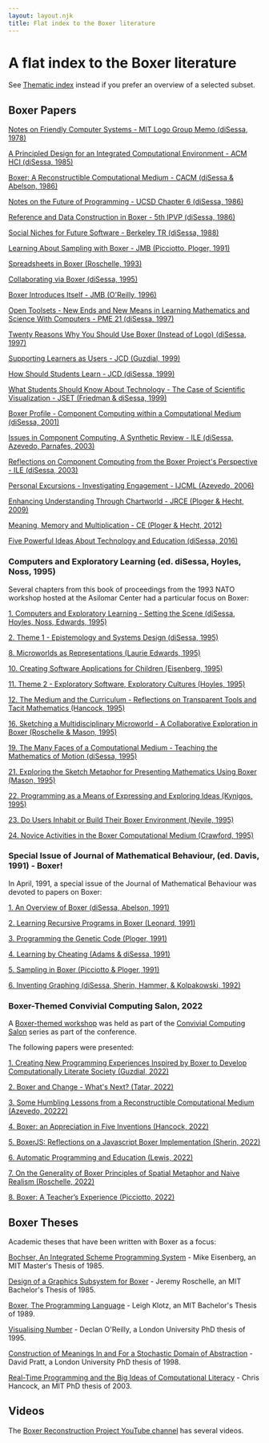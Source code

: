 ```yaml
---
layout: layout.njk
title: Flat index to the Boxer literature
---
```


# A flat index to the Boxer literature

See [Thematic index](<../Thematic index>) instead if you prefer an overview of a selected subset.

## Boxer Papers

[Notes on Friendly Computer Systems - MIT Logo Group Memo (diSessa, 1978)](<../papers/Notes on Friendly Computer Systems - MIT Logo Group Memo (diSessa, 1978).pdf>)

[A Principled Design for an Integrated Computational Environment - ACM HCI (diSessa, 1985)](<../papers/A Principled Design for an Integrated Computational Environment - ACM HCI (diSessa, 1985).pdf>)

[Boxer: A Reconstructible Computational Medium - CACM (diSessa & Abelson, 1986)](<../papers/Boxer, A Reconstructible Computational Medium (diSessa & Abelson, 1986).pdf>)

[Notes on the Future of Programming - UCSD Chapter 6 (diSessa, 1986)](<../papers/Notes on the Future of Programming - UCSD Chapter 6 (diSessa, 1986).pdf>)

[Reference and Data Construction in Boxer - 5th IPVP (diSessa, 1986)](<../papers/Reference and Data Construction in Boxer - 5th IPVP (diSessa, 1986).pdf>)

[Social Niches for Future Software - Berkeley TR (diSessa, 1988)](<../papers/Social Niches for Future Software - Berkeley TR (diSessa, 1988).pdf>)

[Learning About Sampling with Boxer - JMB (Picciotto, Ploger, 1991)](<../papers/Learning About Sampling with Boxer - JMB (Picciotto, Ploger, 1991).pdf>)

[Spreadsheets in Boxer (Roschelle, 1993)](<../papers/Spreadsheets in Boxer (Roschelle, 1993).pdf>)

[Collaborating via Boxer (diSessa, 1995)](<../papers/Collaborating via Boxer (diSessa, 1995).pdf>)

[Boxer Introduces Itself - JMB (O'Reilly, 1996)](<../papers/Boxer Introduces Itself - JMB (O'Reilly, 1996).pdf>)

[Open Toolsets - New Ends and New Means in Learning Mathematics and Science With Computers - PME 21 (diSessa, 1997)](<../papers/Open Toolsets - New Ends and New Means in Learning Mathematics and Science With Computers - PME 21 (diSessa, 1997).pdf>)

[Twenty Reasons Why You Should Use Boxer (Instead of Logo) (diSessa, 1997)](<../papers/Twenty Reasons Why You Should Use Boxer (Instead of Logo) (diSessa, 1997).pdf>)

[Supporting Learners as Users - JCD (Guzdial, 1999)](<../papers/Supporting Learners as Users - JCD (Guzdial, 1999).pdf>)

[How Should Students Learn - JCD (diSessa, 1999)](<../papers/How Should Students Learn - JCD (diSessa, 1999).pdf>)

[What Students Should Know About Technology - The Case of Scientific Visualization - JSET (Friedman & diSessa, 1999)](<../papers/What Students Should Know About Technology - Scientific Visualization - JSET (Friedman & diSessa, 1999).pdf>)

[Boxer Profile - Component Computing within a Computational Medium (diSessa, 2001)](<../papers/Boxer Profile - Component Computing within a Computational Medium (diSessa, 2001).pdf>)

[Issues in Component Computing, A Synthetic Review - ILE (diSessa, Azevedo, Parnafes, 2003)](<../papers/Issues in Component Computing, A Synthetic Review - ILE (diSessa, Azevedo, Parnafes, 2003).pdf>)

[Reflections on Component Computing from the Boxer Project's Perspective - ILE (diSessa, 2003)](<../papers/Reflections on Component Computing from the Boxer Project's Perspective - ILE (diSessa, 2003).pdf>)

[Personal Excursions - Investigating Engagement - IJCML (Azevedo, 2006)](<../papers/Personal Excursions - Investigating Engagement - IJCML (Azevedo, 2006).pdf>)

[Enhancing Understanding Through Chartworld - JRCE (Ploger & Hecht, 2009)](<../papers/Enhancing Understanding Through Chartworld - JRCE (Ploger & Hecht, 2009).pdf>)

[Meaning, Memory and Multiplication - CE (Ploger & Hecht, 2012)](<../papers/Meaning, Memory and Multiplication - CE (Ploger & Hecht, 2012).pdf>)

[Five Powerful Ideas About Technology and Education (diSessa, 2016)](<../papers/Five Powerful Ideas About Technology and Education (diSessa, 2016).pdf>)

### Computers and Exploratory Learning (ed. diSessa, Hoyles, Noss, 1995)

Several chapters from this book of proceedings from the 1993 NATO workshop hosted at the Asilomar Center had a particular
focus on Boxer:

[1. Computers and Exploratory Learning - Setting the Scene (diSessa, Hoyles, Noss, Edwards, 1995)](<../papers/CaEL/1. Computers and Exploratory Learning - Setting the Scene (diSessa, Hoyles, Noss, Edwards, 1995).pdf>)

[2. Theme 1 - Epistemology and Systems Design (diSessa, 1995)](<../papers/CaEL/2. Theme 1 - Epistemology and Systems Design (diSessa, 1995).pdf>)

[8. Microworlds as Representations (Laurie Edwards, 1995)](<../papers/CaEL/8. Microworlds as Representations (Laurie Edwards, 1995).pdf>)

[10. Creating Software Applications for Children (Eisenberg, 1995)](<../papers/CaEL/10. Creating Software Applications for Children (Eisenberg, 1995).pdf>)

[11. Theme 2 - Exploratory Software, Exploratory Cultures (Hoyles, 1995)](<../papers/CaEL/11. Theme 2 - Exploratory Software, Exploratory Cultures (Hoyles, 1995).pdf>)

[12. The Medium and the Curriculum - Reflections on Transparent Tools and Tacit Mathematics (Hancock, 1995)](<../papers/CaEL/12. The Medium and the Curriculum - Reflections on Transparent Tools and Tacit Mathematics (Hancock, 1995).pdf>)

[16. Sketching a Multidisciplinary Microworld - A Collaborative Exploration in Boxer (Roschelle & Mason, 1995)](<../papers/CaEL/16. Sketching a Multidisciplinary Microworld - A Collaborative Exploration in Boxer (Roschelle & Mason, 1995).pdf>)

[19. The Many Faces of a Computational Medium - Teaching the Mathematics of Motion (diSessa, 1995)](<../papers/CaEL/19. The Many Faces of a Computational Medium - Teaching the Mathematics of Motion (diSessa, 1995).pdf>)

[21. Exploring the Sketch Metaphor for Presenting Mathematics Using Boxer (Mason, 1995)](<../papers/CaEL/21. Exploring the Sketch Metaphor for Presenting Mathematics Using Boxer (Mason, 1995).pdf>)

[22. Programming as a Means of Expressing and Exploring Ideas (Kynigos, 1995)](<../papers/CaEL/22. Programming as a Means of Expressing and Exploring Ideas (Kynigos, 1995).pdf>)

[23. Do Users Inhabit or Build Their Boxer Environment (Nevile, 1995)](<../papers/CaEL/23. Do Users Inhabit or Build Their Boxer Environment (Nevile, 1995).pdf>)

[24. Novice Activities in the Boxer Computational Medium (Crawford, 1995)](<../papers/CaEL/24. Novice Activities in the Boxer Computational Medium (Crawford, 1995).pdf>)

### Special Issue of Journal of Mathematical Behaviour, (ed. Davis, 1991) - Boxer!

In April, 1991, a special issue of the Journal of Mathematical Behaviour was devoted to papers on Boxer:

[1. An Overview of Boxer (diSessa, Abelson, 1991)](<../papers/JMB/1. An Overview of Boxer (diSessa, Abelson, 1991).pdf>)

[2. Learning Recursive Programs in Boxer (Leonard, 1991)](<../papers/JMB/2. Learning Recursive Programs in Boxer (Leonard, 1991).pdf>)

[3. Programming the Genetic Code (Ploger, 1991)](<../papers/JMB/3. Programming the Genetic Code (Ploger, 1991).pdf>)

[4. Learning by Cheating (Adams & diSessa, 1991)](<../papers/JMB/4. Learning by Cheating (Adams & diSessa, 1991).pdf>)

[5. Sampling in Boxer (Picciotto & Ploger, 1991)](<../papers/JMB/5. Sampling in Boxer (Picciotto & Ploger, 1991).pdf>)

[6. Inventing Graphing (diSessa, Sherin, Hammer, & Kolpakowski, 1992)](<../papers/JMB/6. Inventing Graphing (diSessa, Sherin, Hammer, & Kolpakowski, 1992).pdf>)

### Boxer-Themed Convivial Computing Salon, 2022

A [Boxer-themed workshop](https://2022.programming-conference.org/home/salon-2022) was held as part of the 
[Convivial Computing Salon](https://2022.programming-conference.org/series/salon) series as part of the
[<Programming>](https://2022.programming-conference.org/series/programming) conference.

The following papers were presented:

[1. Creating New Programming Experiences Inspired by Boxer to Develop Computationally Literate Society (Guzdial, 2022)](<../papers/Boxer Salon 2022/Boxer_2022_paper_2811-Guzdial.pdf>)

[2. Boxer and Change - What's Next? (Tatar, 2022)](<../papers/Boxer Salon 2022/Boxer_2022_paper_4688-Tatar.pdf>)

[3. Some Humbling Lessons from a Reconstructible Computational Medium (Azevedo, 20222)](<../papers/Boxer Salon 2022/Boxer_2022_paper_5056-Azevedo.pdf>)

[4. Boxer: an Appreciation in Five Inventions (Hancock, 2022)](<../papers/Boxer Salon 2022/Boxer_2022_paper_6943-Hancock.pdf>)

[5. BoxerJS: Reflections on a Javascript Boxer Implementation (Sherin, 2022)](<../papers/Boxer Salon 2022/Boxer_2022_paper_6984-Sherin.pdf>)

[6. Automatic Programming and Education (Lewis, 2022)](<../papers/Boxer Salon 2022/Boxer_2022_paper_7341-Lewis.pdf>)

[7. On the Generality of Boxer Principles of Spatial Metaphor and Naive Realism (Roschelle, 2022)](<../papers/Boxer Salon 2022/Boxer_2022_paper_7357-Roschelle.pdf>)

[8. Boxer: A Teacher’s Experience (Picciotto, 2022)](<../papers/Boxer Salon 2022/Boxer_2022_paper_9261-Picciotto.pdf>)

## Boxer Theses

Academic theses that have been written with Boxer as a focus:

[Bochser, An Integrated Scheme Programming System](<../theses/Bochser, An Integrated Scheme Programming System (Eisenberg, MIT MSc, 1985).pdf>) -
Mike Eisenberg, an MIT Master's Thesis of 1985. 

[Design of a Graphics Subsystem for Boxer](<../theses/Design of a Graphics Subsystem for Boxer (Roschelle, MIT BSc, 1985).pdf>) -
Jeremy Roschelle, an MIT Bachelor's Thesis of 1985.

[Boxer, The Programming Language](<../theses/Boxer, The Programming Language (Klotz, MIT BSc, 1989).pdf>) - Leigh Klotz, an MIT Bachelor's
Thesis of 1989.

[Visualising Number](<../theses/Visualising Number (Declan O'Reilly, London PhD, 1995).pdf>) - Declan O'Reilly, a London
University PhD thesis of 1995.

[Construction of Meanings In and For a Stochastic Domain of Abstraction](<../theses/Construction of Meanings In and For a Stochastic Domain of Abstraction (Pratt, London PhD, 1998).pdf>) - David
Pratt, a London University PhD thesis of 1998.

[Real-Time Programming and the Big Ideas of Computational Literacy](<../theses/Real-Time Programming and the Big Ideas of Computational Literacy (Hancock, MIT PhD, 2003).pdf>) -
Chris Hancock, an MIT PhD thesis of 2003.

## Videos

The [Boxer Reconstruction Project YouTube channel](https://www.youtube.com/channel/UCM6mpnjb75v3FFrxH4vKlWQ) has several videos.
